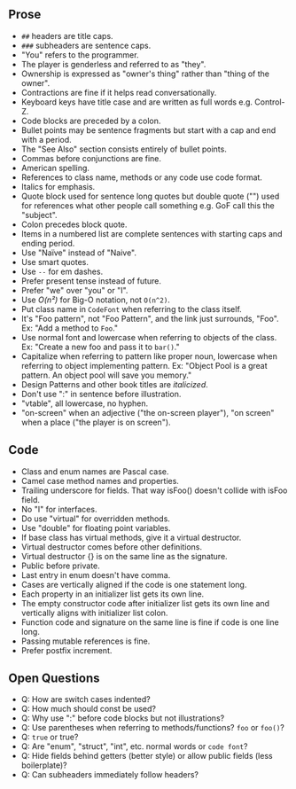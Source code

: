 ## Prose

- `##` headers are title caps.
- `###` subheaders are sentence caps.
- "You" refers to the programmer.
- The player is genderless and referred to as "they".
- Ownership is expressed as "owner's thing" rather than "thing of the owner".
- Contractions are fine if it helps read conversationally.
- Keyboard keys have title case and are written as full words e.g. Control-Z.
- Code blocks are preceded by a colon.
- Bullet points may be sentence fragments but start with a cap and end with a period.
- The "See Also" section consists entirely of bullet points.
- Commas before conjunctions are fine.
- American spelling.
- References to class name, methods or any code use code format.
- Italics for emphasis.
- Quote block used for sentence long quotes but double quote ("") used for references what other people call something e.g. GoF call this the "subject".
- Colon precedes block quote.
- Items in a numbered list are complete sentences with starting caps and ending period.
- Use "Naïve" instead of "Naive".
- Use smart quotes.
- Use ` -- ` for em dashes.
- Prefer present tense instead of future.
- Prefer "we" over "you" or "I".
- Use *O(n&sup2;)* for Big-O notation, not `O(n^2)`.
- Put class name in `CodeFont` when referring to the class itself.
- It's "Foo pattern", not "Foo Pattern", and the link just surrounds, "Foo".
  Ex: "Add a method to `Foo`."
- Use normal font and lowercase when referring to objects of the class.
  Ex: "Create a new foo and pass it to `bar()`."
- Capitalize when referring to pattern like proper noun, lowercase when
  referring to object implementing pattern.
  Ex: "Object Pool is a great pattern. An object pool will save you memory."
- Design Patterns and other book titles are *italicized*.
- Don't use ":" in sentence before illustration.
- "vtable", all lowercase, no hyphen.
- "on-screen" when an adjective ("the on-screen player"), "on screen" when a
  place ("the player is on screen").

## Code

- Class and enum names are Pascal case.
- Camel case method names and properties.
- Trailing underscore for fields. That way isFoo() doesn't collide with isFoo
  field.
- No "I" for interfaces.
- Do use "virtual" for overridden methods.
- Use "double" for floating point variables.
- If base class has virtual methods, give it a virtual destructor.
- Virtual destructor comes before other definitions.
- Virtual destructor {} is on the same line as the signature.
- Public before private.
- Last entry in enum doesn't have comma.
- Cases are vertically aligned if the code is one statement long.
- Each property in an initializer list gets its own line.
- The empty constructor code after initializer list gets its own line and vertically aligns with initializer list colon.
- Function code and signature on the same line is fine if code is one line long.
- Passing mutable references is fine.
- Prefer postfix increment.

## Open Questions

- Q: How are switch cases indented?
- Q: How much should const be used?
- Q: Why use ":" before code blocks but not illustrations?
- Q: Use parentheses when referring to methods/functions? `foo` or `foo()`?
- Q: `true` or true?
- Q: Are "enum", "struct", "int", etc. normal words or `code font`?
- Q: Hide fields behind getters (better style) or allow public fields (less
     boilerplate)?
- Q: Can subheaders immediately follow headers?
